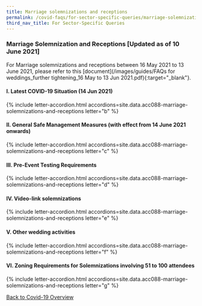 ```yaml
---
title: Marriage solemnizations and receptions
permalink: /covid-faqs/for-sector-specific-queries/marriage-solemnizations-and-receptions
third_nav_title: For Sector-Specific Queries
---
```


### Marriage Solemnization and Receptions [Updated as of 10 June 2021]

For Marriage solemnizations and receptions between 16 May 2021 to 13 June 2021, please refer to this [document](/images/guides/FAQs for weddings_further tightening_16 May to 13 Jun 2021.pdf){:target="_blank"}.

#### I. Latest COVID-19 Situation (14 Jun 2021)

{% include letter-accordion.html accordions=site.data.acc088-marriage-solemnizations-and-receptions letter="b" %}

#### II. General Safe Management Measures (with effect from 14 June 2021 onwards)

{% include letter-accordion.html accordions=site.data.acc088-marriage-solemnizations-and-receptions letter="c" %}

#### III. Pre-Event Testing Requirements

{% include letter-accordion.html accordions=site.data.acc088-marriage-solemnizations-and-receptions letter="d" %}

#### IV. Video-link solemnizations

{% include letter-accordion.html accordions=site.data.acc088-marriage-solemnizations-and-receptions letter="e" %}

#### V. Other wedding activities

{% include letter-accordion.html accordions=site.data.acc088-marriage-solemnizations-and-receptions letter="f" %}

#### VI. Zoning Requirements for Solemnizations involving 51 to 100 attendees

{% include letter-accordion.html accordions=site.data.acc088-marriage-solemnizations-and-receptions letter="g" %}

[Back to Covid-19 Overview](/covid/)
